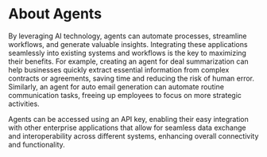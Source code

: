 # About Agents

By leveraging AI technology, agents can automate processes, streamline workflows, and generate valuable insights. Integrating these applications seamlessly into existing systems and workflows is the key to maximizing their benefits. For example, creating an agent for deal summarization can help businesses quickly extract essential information from complex contracts or agreements, saving time and reducing the risk of human error. Similarly, an agent for auto email generation can automate routine communication tasks, freeing up employees to focus on more strategic activities.

Agents can be accessed using an API key, enabling their easy integration with other enterprise applications that allow for seamless data exchange and interoperability across different systems, enhancing overall connectivity and functionality.